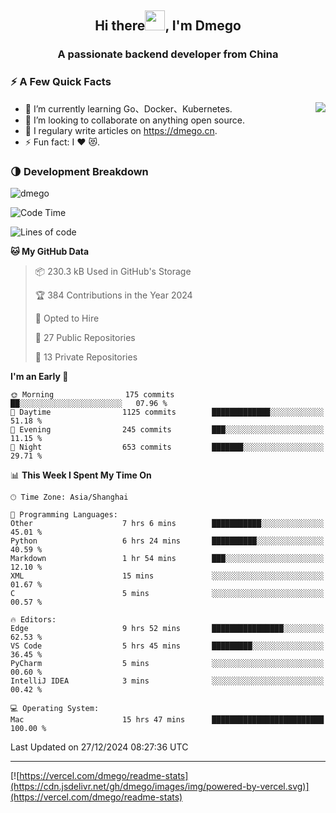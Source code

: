 <h2 align="center">Hi there<img src="https://cdn.jsdelivr.net/gh/dmego/images/img/Hi.gif" height="32" />, I'm Dmego </h2>
<h3 align="center">A passionate backend developer from China</h3>

### ⚡️ A Few Quick Facts

<img align="right" src="https://readme-stats-dmego.vercel.app/api?username=dmego&show_icons=true&icon_color=1573B3&hide_title=true&text_color=718096&bg_color=00000000&hide_border=true"/>

<ul>
    <li> 🌱 I’m currently learning Go、Docker、Kubernetes.</li>
    <li> 👯 I’m looking to collaborate on anything open source.</li>
    <li> 📝 I regulary write articles on <a href="https://dmego.cn">https://dmego.cn</a>.</li>
    <li> ⚡ Fun fact: I ❤️ 😻.</li>
</ul>

### 🌗 Development Breakdown

<img src="https://komarev.com/ghpvc/?username=dmego" alt="dmego" />

<!--START_SECTION:waka-->
![Code Time](http://img.shields.io/badge/Code%20Time-3%2C182%20hrs%2059%20mins-blue)

![Lines of code](https://img.shields.io/badge/From%20Hello%20World%20I%27ve%20Written-677.4%20thousand%20lines%20of%20code-blue)

**🐱 My GitHub Data** 

> 📦 230.3 kB Used in GitHub's Storage 
 > 
> 🏆 384 Contributions in the Year 2024
 > 
> 💼 Opted to Hire
 > 
> 📜 27 Public Repositories 
 > 
> 🔑 13 Private Repositories 
 > 
**I'm an Early 🐤** 

```text
🌞 Morning                175 commits         ██░░░░░░░░░░░░░░░░░░░░░░░   07.96 % 
🌆 Daytime                1125 commits        █████████████░░░░░░░░░░░░   51.18 % 
🌃 Evening                245 commits         ███░░░░░░░░░░░░░░░░░░░░░░   11.15 % 
🌙 Night                  653 commits         ███████░░░░░░░░░░░░░░░░░░   29.71 % 
```


📊 **This Week I Spent My Time On** 

```text
🕑︎ Time Zone: Asia/Shanghai

💬 Programming Languages: 
Other                    7 hrs 6 mins        ███████████░░░░░░░░░░░░░░   45.01 % 
Python                   6 hrs 24 mins       ██████████░░░░░░░░░░░░░░░   40.59 % 
Markdown                 1 hr 54 mins        ███░░░░░░░░░░░░░░░░░░░░░░   12.10 % 
XML                      15 mins             ░░░░░░░░░░░░░░░░░░░░░░░░░   01.67 % 
C                        5 mins              ░░░░░░░░░░░░░░░░░░░░░░░░░   00.57 % 

🔥 Editors: 
Edge                     9 hrs 52 mins       ████████████████░░░░░░░░░   62.53 % 
VS Code                  5 hrs 45 mins       █████████░░░░░░░░░░░░░░░░   36.45 % 
PyCharm                  5 mins              ░░░░░░░░░░░░░░░░░░░░░░░░░   00.60 % 
IntelliJ IDEA            3 mins              ░░░░░░░░░░░░░░░░░░░░░░░░░   00.42 % 

💻 Operating System: 
Mac                      15 hrs 47 mins      █████████████████████████   100.00 % 
```


 Last Updated on 27/12/2024 08:27:36 UTC
<!--END_SECTION:waka-->

---

[![https://vercel.com/dmego/readme-stats](https://cdn.jsdelivr.net/gh/dmego/images/img/powered-by-vercel.svg)](https://vercel.com/dmego/readme-stats)

